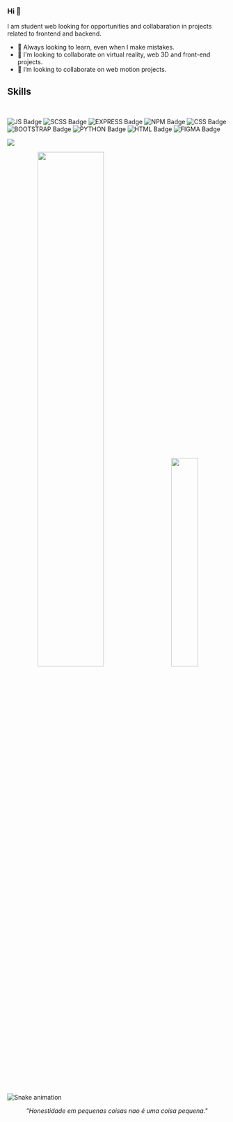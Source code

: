 
### Hi 👋
I am student web looking for opportunities and collabaration in projects related to frontend and backend.
- 🔭 Always looking to learn, even when I make mistakes.
- 🌱 I'm looking to collaborate on virtual reality, web 3D and front-end projects.
- 🤝 I’m looking to collaborate on web motion projects. 


## Skills

<br/>


![JS Badge](https://img.shields.io/badge/JavaScript-F7DF1E?style=for-the-badge&logo=javascript&logoColor=black)
![SCSS Badge](https://img.shields.io/badge/Sass-CC6699?style=for-the-badge&logo=sass&logoColor=white)
![EXPRESS Badge](https://img.shields.io/badge/Express.js-000000?style=for-the-badge&logo=express&logoColor=white)
![NPM Badge](https://img.shields.io/badge/npm-CB3837?style=for-the-badge&logo=npm&logoColor=white)
![CSS Badge](https://img.shields.io/badge/CSS3-1572B6?style=for-the-badge&logo=css3&logoColor=white)
![BOOTSTRAP Badge](https://img.shields.io/badge/Python-14354C?style=for-the-badge&logo=python&logoColor=white)
![PYTHON Badge](https://img.shields.io/badge/Bootstrap-563D7C?style=for-the-badge&logo=bootstrap&logoColor=white)
![HTML Badge](https://img.shields.io/badge/HTML5-E34F26?style=for-the-badge&logo=html5&logoColor=white)
![FIGMA Badge](https://img.shields.io/badge/Figma-F24E1E?style=for-the-badge&logo=figma&logoColor=white)

![]([http://github-profile-summary-cards](https://github.com/Msamuelsons).vercel.app/api/cards/profile-details?username=vn7n24fzkq&theme=blueberry)
<p align="center">
   <img src = "https://github-readme-stats.vercel.app/api?username=Msamuelsons&show_icons=true&theme=dracula" width="55%">
&nbsp; &nbsp; &nbsp; &nbsp;
    <img src = "https://github-readme-stats.vercel.app/api/top-langs/?username=Msamuelsons&layout=compact&theme=dracula" width="35%"></p>

    
</p>

![Snake animation](https://github.com/Msamuelsons/Msamuelsons/blob/output/github-contribution-grid-snake.svg)

<p align="center">
  <em> "Honestidade em pequenas coisas nao é uma coisa pequena."</em>
</p>

